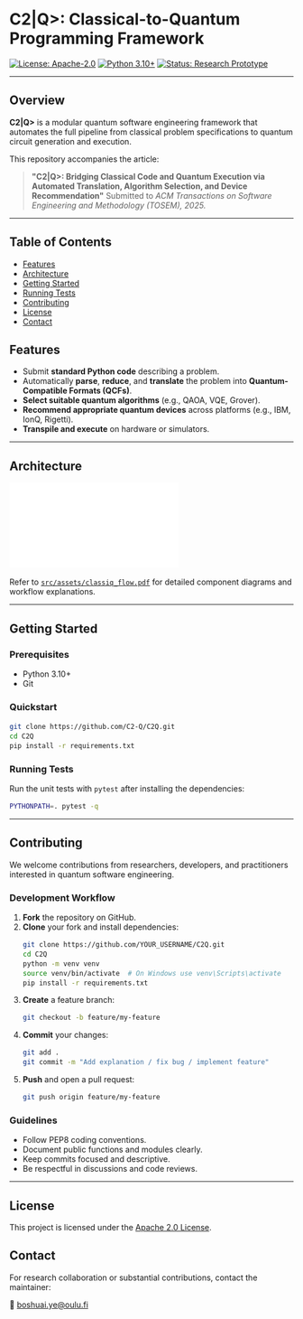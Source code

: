 # C2|Q>: Classical-to-Quantum Programming Framework

[![License: Apache-2.0](https://img.shields.io/badge/License-Apache_2.0-blue.svg)](LICENSE)
[![Python 3.10+](https://img.shields.io/badge/Python-3.10+-blue.svg)](https://www.python.org/downloads/)
[![Status: Research Prototype](https://img.shields.io/badge/status-research--prototype-orange)]()

---

## Overview

**C2|Q>** is a modular quantum software engineering framework that automates the full pipeline from classical problem specifications to quantum circuit generation and execution.

This repository accompanies the article:

> **"C2|Q>: Bridging Classical Code and Quantum Execution via Automated Translation, Algorithm Selection, and Device Recommendation"**
> Submitted to *ACM Transactions on Software Engineering and Methodology (TOSEM), 2025.*

---

## Table of Contents
- [Features](#features)
- [Architecture](#architecture)
- [Getting Started](#getting-started)
- [Running Tests](#running-tests)
- [Contributing](#contributing)
- [License](#license)
- [Contact](#contact)

## Features
- Submit **standard Python code** describing a problem.
- Automatically **parse**, **reduce**, and **translate** the problem into **Quantum-Compatible Formats (QCFs)**.
- **Select suitable quantum algorithms** (e.g., QAOA, VQE, Grover).
- **Recommend appropriate quantum devices** across platforms (e.g., IBM, IonQ, Rigetti).
- **Transpile and execute** on hardware or simulators.

---

## Architecture

![Framework Overview](./src/assets/classiq_flow.pdf)

Refer to [`src/assets/classiq_flow.pdf`](src/assets/classiq_flow.pdf) for detailed component diagrams and workflow explanations.

---

## Getting Started

### Prerequisites
- Python 3.10+
- Git

### Quickstart
```bash
git clone https://github.com/C2-Q/C2Q.git
cd C2Q
pip install -r requirements.txt
```

### Running Tests
Run the unit tests with `pytest` after installing the dependencies:
```bash
PYTHONPATH=. pytest -q
```

---

## Contributing
We welcome contributions from researchers, developers, and practitioners interested in quantum software engineering.

### Development Workflow
1. **Fork** the repository on GitHub.
2. **Clone** your fork and install dependencies:
   ```bash
   git clone https://github.com/YOUR_USERNAME/C2Q.git
   cd C2Q
   python -m venv venv
   source venv/bin/activate  # On Windows use venv\Scripts\activate
   pip install -r requirements.txt
   ```
3. **Create** a feature branch:
   ```bash
   git checkout -b feature/my-feature
   ```
4. **Commit** your changes:
   ```bash
   git add .
   git commit -m "Add explanation / fix bug / implement feature"
   ```
5. **Push** and open a pull request:
   ```bash
   git push origin feature/my-feature
   ```

### Guidelines
- Follow PEP8 coding conventions.
- Document public functions and modules clearly.
- Keep commits focused and descriptive.
- Be respectful in discussions and code reviews.

---

## License
This project is licensed under the [Apache 2.0 License](LICENSE).

## Contact
For research collaboration or substantial contributions, contact the maintainer:

📧 boshuai.ye@oulu.fi
